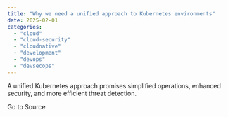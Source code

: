 ```yaml
---
title: "Why we need a unified approach to Kubernetes environments"
date: 2025-02-01
categories: 
  - "cloud"
  - "cloud-security"
  - "cloudnative"
  - "development"
  - "devops"
  - "devsecops"
---
```


A unified Kubernetes approach promises simplified operations, enhanced security, and more efficient threat detection.

Go to Source
